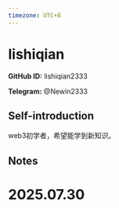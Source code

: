 ```yaml
---
timezone: UTC+8
---
```


# lishiqian

**GitHub ID:** lishiqian2333

**Telegram:** @Newin2333

## Self-introduction

web3初学者，希望能学到新知识。

## Notes

<!-- Content_START -->

# 2025.07.30


<!-- Content_END -->

